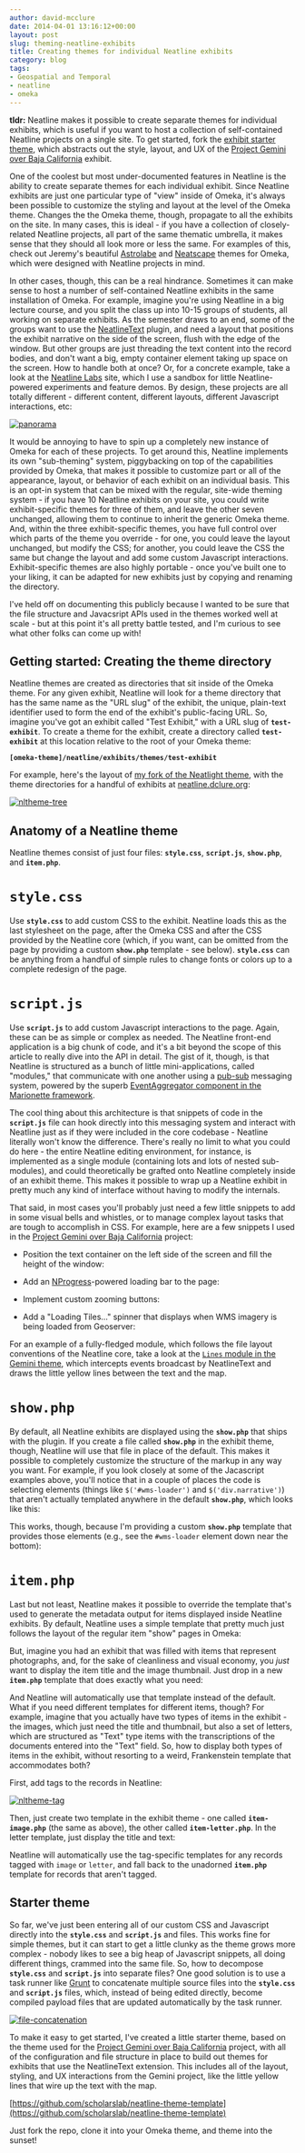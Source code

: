```yaml
---
author: david-mcclure
date: 2014-04-01 13:16:12+00:00
layout: post
slug: theming-neatline-exhibits
title: Creating themes for individual Neatline exhibits
category: blog
tags:
- Geospatial and Temporal
- neatline
- omeka
---
```


**tldr:** Neatline makes it possible to create separate themes for individual exhibits, which is useful if you want to host a collection of self-contained Neatline projects on a single site. To get started, fork the [exhibit starter theme](https://github.com/scholarslab/neatline-theme-template), which abstracts out the style, layout, and UX of the [Project Gemini over Baja California](http://dclure.org/logs/project-gemini-over-baja-california/) exhibit.

One of the coolest but most under-documented features in Neatline is the ability to create separate themes for each individual exhibit. Since Neatline exhibits are just one particular type of "view" inside of Omeka, it's always been possible to customize the styling and layout at the level of the Omeka theme. Changes the the Omeka theme, though, propagate to all the exhibits on the site. In many cases, this is ideal - if you have a collection of closely-related Neatline projects, all part of the same thematic umbrella, it makes sense that they should all look more or less the same. For examples of this, check out Jeremy's beautiful [Astrolabe](https://github.com/scholarslab/astrolabe) and [Neatscape](https://github.com/scholarslab/neatscape) themes for Omeka, which were designed with Neatline projects in mind.

In other cases, though, this can be a real hindrance. Sometimes it can make sense to host a number of self-contained Neatline exhibits in the same installation of Omeka. For example, imagine you're using Neatline in a big lecture course, and you split the class up into 10-15 groups of students, all working on separate exhibits. As the semester draws to an end, some of the groups want to use the [NeatlineText](http://www.scholarslab.org/announcements/neatline-text/) plugin, and need a layout that positions the exhibit narrative on the side of the screen, flush with the edge of the window. But other groups are just threading the text content into the record bodies, and don't want a big, empty container element taking up space on the screen. How to handle both at once? Or, for a concrete example, take a look at the [Neatline Labs](http://neatline.dclure.org/) site, which I use a sandbox for little Neatline-powered experiments and feature demos. By design, these projects are all totally different - different content, different layouts, different Javascript interactions, etc:

[![panorama](http://static.scholarslab.org/wp-content/uploads/2014/03/panorama-1024x88.jpg)](http://static.scholarslab.org/wp-content/uploads/2014/03/panorama.jpg)

It would be annoying to have to spin up a completely new instance of Omeka for each of these projects. To get around this, Neatline implements its own "sub-theming" system, piggybacking on top of the capabilities provided by Omeka, that makes it possible to customize part or all of the appearance, layout, or behavior of each exhibit on an individual basis. This is an opt-in system that can be mixed with the regular, site-wide theming system - if you have 10 Neatline exhibits on your site, you could write exhibit-specific themes for three of them, and leave the other seven unchanged, allowing them to continue to inherit the generic Omeka theme. And, within the three exhibit-specific themes, you have full control over which parts of the theme you override - for one, you could leave the layout unchanged, but modify the CSS; for another, you could leave the CSS the same but change the layout and add some custom Javascript interactions. Exhibit-specific themes are also highly portable - once you've built one to your liking, it can be adapted for new exhibits just by copying and renaming the directory.

I've held off on documenting this publicly because I wanted to be sure that the file structure and Javacsript APIs used in the themes worked well at scale - but at this point it's all pretty battle tested, and I'm curious to see what other folks can come up with!



## Getting started: Creating the theme directory



Neatline themes are created as directories that sit inside of the Omeka theme. For any given exhibit, Neatline will look for a theme directory that has the same name as the "URL slug" of the exhibit, the unique, plain-text identifier used to form the end of the exhibit's public-facing URL. So, imagine you've got an exhibit called "Test Exhibit," with a URL slug of **`test-exhibit`**. To create a theme for the exhibit, create a directory called **`test-exhibit`** at this location relative to the root of your Omeka theme:

**`[omeka-theme]/neatline/exhibits/themes/test-exhibit`**

For example, here's the layout of [my fork of the Neatlight theme](https://github.com/davidmcclure/neatlight), with the theme directories for a handful of exhibits at [neatline.dclure.org](http://neatline.dclure.org/):

[![nltheme-tree](http://static.scholarslab.org/wp-content/uploads/2014/03/nltheme-tree.jpg)](http://static.scholarslab.org/wp-content/uploads/2014/03/nltheme-tree.jpg)



## Anatomy of a Neatline theme



Neatline themes consist of just four files: **`style.css`**, **`script.js`**, **`show.php`**, and **`item.php`**.



# `style.css`



Use **`style.css`** to add custom CSS to the exhibit. Neatline loads this as the last stylesheet on the page, after the Omeka CSS and after the CSS provided by the Neatline core (which, if you want, can be omitted from the page by providing a custom **`show.php`** template - see below). **`style.css`** can be anything from a handful of simple rules to change fonts or colors up to a complete redesign of the page. 



# `script.js`



Use **`script.js`** to add custom Javascript interactions to the page. Again, these can be as simple or complex as needed. The Neatline front-end application is a big chunk of code, and it's a bit beyond the scope of this article to really dive into the API in detail. The gist of it, though, is that Neatline is structured as a bunch of little mini-applications, called "modules," that communicate with one another using a [pub-sub](http://en.wikipedia.org/wiki/Publish%E2%80%93subscribe_pattern) messaging system, powered by the superb [EventAggregator component in the Marionette framework](https://github.com/marionettejs/backbone.wreqr#event-aggregator).

The cool thing about this architecture is that snippets of code in the **`script.js`** file can hook directly into this messaging system and interact with Neatline just as if they were included in the core codebase - Neatline literally won't know the difference. There's really no limit to what you could do here - the entire Neatline editing environment, for instance, is implemented as a single module (containing lots and lots of nested sub-modules), and could theoretically be grafted onto Neatline completely inside of an exhibit theme. This makes it possible to wrap up a Neatline exhibit in pretty much any kind of interface without having to modify the internals.

That said, in most cases you'll probably just need a few little snippets to add in some visual bells and whistles, or to manage complex layout tasks that are tough to accomplish in CSS. For example, here are a few snippets I used in the [Project Gemini over Baja California](http://dclure.org/logs/project-gemini-over-baja-california/) project:





  * Position the text container on the left side of the screen and fill the height of the window:





  * Add an [NProgress](http://ricostacruz.com/nprogress/)-powered loading bar to the page:





  * Implement custom zooming buttons:





  * Add a "Loading Tiles..." spinner that displays when WMS imagery is being loaded from Geoserver:





For an example of a fully-fledged module, which follows the file layout conventions of the Neatline core, take a look at the [`Lines` module in the Gemini theme](https://github.com/davidmcclure/neatlight/tree/master/neatline/exhibits/themes/gemini-over-baja-california/assets/javascripts/lines), which intercepts events broadcast by NeatlineText and draws the little yellow lines between the text and the map.



# `show.php`



By default, all Neatline exhibits are displayed using the **`show.php`** that ships with the plugin. If you create a file called **`show.php`** in the exhibit theme, though, Neatline will use that file in place of the default. This makes it possible to completely customize the structure of the markup in any way you want. For example, if you look closely at some of the Jacascript examples above, you'll notice that in a couple of places the code is selecting elements (things like `$('#wms-loader')` and `$('div.narrative')`) that aren't actually templated anywhere in the default **`show.php`**, which looks like this:



This works, though, because I'm providing a custom **`show.php`** template that provides those elements (e.g., see the `#wms-loader` element down near the bottom):





# `item.php`



Last but not least, Neatline makes it possible to override the template that's used to generate the metadata output for items displayed inside Neatline exhibits. By default, Neatline uses a simple template that pretty much just follows the layout of the regular item "show" pages in Omeka:



But, imagine you had an exhibit that was filled with items that represent photographs, and, for the sake of cleanliness and visual economy, you _just_ want to display the item title and the image thumbnail. Just drop in a new **`item.php`** template that does exactly what you need:



And Neatline will automatically use that template instead of the default. What if you need different templates for different items, though? For example, imagine that you actually have two types of items in the exhibit - the images, which just need the title and thumbnail, but also a set of letters, which are structured as "Text" type items with the transcriptions of the documents entered into the "Text" field. So, how to display both types of items in the exhibit, without resorting to a weird, Frankenstein template that accommodates both?

First, add tags to the records in Neatline:

[![nltheme-tag](http://static.scholarslab.org/wp-content/uploads/2014/03/nltheme-tag-300x214.jpg)](http://static.scholarslab.org/wp-content/uploads/2014/03/nltheme-tag.jpg)

Then, just create two template in the exhibit theme - one called **`item-image.php`** (the same as above), the other called **`item-letter.php`**. In the letter template, just display the title and text:



Neatline will automatically use the tag-specific templates for any records tagged with `image` or `letter`, and fall back to the unadorned **`item.php`** template for records that aren't tagged.



## Starter theme



So far, we've just been entering all of our custom CSS and Javascript directly into the **`style.css`** and **`script.js`** and  files. This works fine for simple themes, but it can start to get a little clunky as the theme grows more complex - nobody likes to see a big heap of Javascript snippets, all doing different things, crammed into the same file. So, how to decompose **`style.css`** and **`script.js`** into separate files? One good solution is to use a task runner like [Grunt](http://gruntjs.com/) to concatenate multiple source files into the **`style.css`** and **`script.js`** files, which, instead of being edited directly, become compiled payload files that are updated automatically by the task runner.

[![file-concatenation](http://static.scholarslab.org/wp-content/uploads/2014/03/file-concatenation.jpg)](http://static.scholarslab.org/wp-content/uploads/2014/03/file-concatenation.jpg)

To make it easy to get started, I've created a little starter theme, based on the theme used for the [Project Gemini over Baja California](http://dclure.org/logs/project-gemini-over-baja-california/) project, with all of the configuration and file structure in place to build out themes for exhibits that use the NeatlineText extension. This includes all of the layout, styling, and UX interactions from the Gemini project, like the little yellow lines that wire up the text with the map.

[https://github.com/scholarslab/neatline-theme-template](https://github.com/scholarslab/neatline-theme-template)

Just fork the repo, clone it into your Omeka theme, and theme into the sunset!
